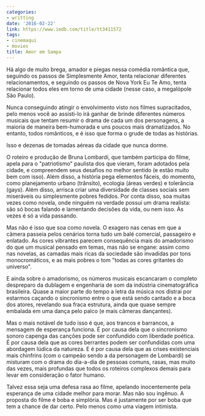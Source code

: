 ```yaml
---
categories:
- writting
date: '2016-02-22'
link: https://www.imdb.com/title/tt3411572
tags:
- cinemaqui
- movies
title: Amor em Sampa
---
```


Há algo de muito brega, amador e piegas nessa comédia romântica que, seguindo os passos de Simplesmente Amor, tenta relacionar diferentes relacionamentos, e seguindo os passos de Nova York Eu Te Amo, tenta relacionar todos eles em torno de uma cidade (nesse caso, a megalópole São Paulo).

Nunca conseguindo atingir o envolvimento visto nos filmes supracitados, pelo menos você ao assisti-lo irá ganhar de brinde diferentes números musicais que tentam resumir o drama de cada um dos personagens, a maioria de maneira bem-humorada e uns poucos mais dramatizados. No entanto, todos românticos, e é isso que forma o grude de todas as histórias.

Isso e dezenas de tomadas aéreas da cidade que nunca dorme.

O roteiro e produção de Bruna Lombardi, que também participa do filme, apela para o "patriotismo" paulista dos que vieram, foram adotados pela cidade, e compreendem seus desafios no melhor sentido (e estão muito bem com isso). Além disso, a história pega elementos fáceis, do momento, como planejamento urbano (trânsito), ecologia (áreas verdes) e tolerância (gays). Além disso, arrisca criar uma diversidade de classes sociais sem miseráveis ou simplesmente pobres fedidos. Por conta disso, soa muitas vezes como novela, onde ninguém na verdade possui um drama realista: são só bocas falando e lamentando decisões da vida, ou nem isso. Às vezes é só a vida passando.

Mas não é isso que soa como novela. O exagero nas cenas em que a câmera passeia pelos cenários torna tudo um balé comercial, passageiro e enlatado. As cores vibrantes parecem consequência mais do amadorismo do que um musical pensado em temas, mas não se engane: assim como nas novelas, as camadas mais ricas da sociedade são invadidas por tons monocromáticos, e as mais pobres o tom "todas as cores gritantes do universo".

E ainda sobre o amadorismo, os números musicais escancaram o completo despreparo da dublagem e engenharia de som da indústria cinematográfica brasileira. Quase a maior parte do tempo a letra da música nos distrai por estarmos caçando o sincronismo entre o que está sendo cantado e a boca dos atores, revelando sua fraca estrutura, ainda que quase sempre embalada em uma dança pelo palco (e mais câmeras dançantes).

Mas o mais notável de tudo isso é que, aos trancos e barrancos, a mensagem de esperança funciona. É por causa dela que o sincronismo sonoro capenga das canções pode ser confundido com liberdade poética. É por causa dela que as cores berrantes podem ser confundidas com uma abordagem lúdica da natureza. E é por causa dela que as crises existenciais mais chinfrins (com o campeão sendo a da personagem de Lombardi) se misturam com o drama do dia-a-dia de pessoas comuns, rasas, mas muito das vezes, mais profundas que todos os roteiros complexos demais para levar em consideração o fator humano.

Talvez essa seja uma defesa rasa ao filme, apelando inocentemente pela esperança de uma cidade melhor para morar. Mas não sou ingênuo. A proposta do filme é boba e simplória. Mas é justamente por ser boba que tem a chance de dar certo. Pelo menos como uma viagem intimista.


